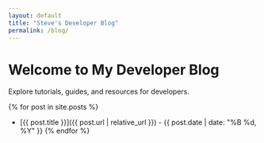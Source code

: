 ```yaml
---
layout: default
title: "Steve's Developer Blog"
permalink: /blog/
---
```


# Welcome to My Developer Blog

Explore tutorials, guides, and resources for developers.

{% for post in site.posts %}
- [{{ post.title }}]({{ post.url | relative_url }}) - {{ post.date | date: "%B %d, %Y" }}
{% endfor %}

